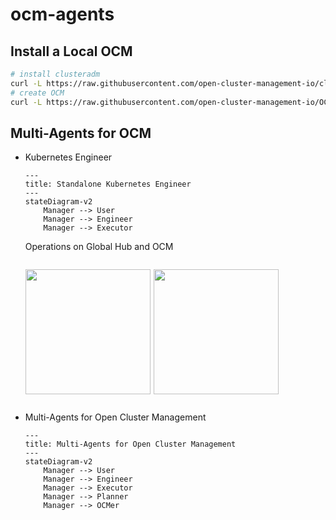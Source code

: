 # ocm-agents

## Install a Local OCM

```bash
# install clusteradm
curl -L https://raw.githubusercontent.com/open-cluster-management-io/clusteradm/main/install.sh | bash
# create OCM
curl -L https://raw.githubusercontent.com/open-cluster-management-io/OCM/main/solutions/setup-dev-environment/local-up.sh | bash
```

## Multi-Agents for OCM

- Kubernetes Engineer

  ```mermaid
  ---
  title: Standalone Kubernetes Engineer
  ---
  stateDiagram-v2
      Manager --> User
      Manager --> Engineer
      Manager --> Executor
  ```

  Operations on Global Hub and OCM

  <div style="display: flex; gap: 5px;">

  <a href="https://asciinema.org/a/673721" target="_blank"><img src="https://asciinema.org/a/673721.svg" style="width: 200px; height: auto;" /></a>
  
  <a href="https://asciinema.org/a/673715" target="_blank"><img src="https://asciinema.org/a/673715.svg" style="width: 200px; height: auto;" /></a>
  </div>

- Multi-Agents for Open Cluster Management

  ```mermaid
  ---
  title: Multi-Agents for Open Cluster Management
  ---
  stateDiagram-v2
      Manager --> User
      Manager --> Engineer
      Manager --> Executor
      Manager --> Planner
      Manager --> OCMer
  ```

